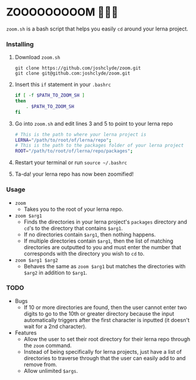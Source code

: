 # ZOOOOOOOOOM  🚀🚀🚀
`zoom.sh` is a bash script that helps you easily `cd` around your lerna project.

### Installing
1. Download `zoom.sh`

    ```git
    git clone https://github.com/joshclyde/zoom.git
    git clone git@github.com:joshclyde/zoom.git
    ```
2. Insert this `if` statement in your `.bashrc`

    ```bash
    if [ -f $PATH_TO_ZOOM_SH ]
    then
        . $PATH_TO_ZOOM_SH
    fi
    ```
3. Go into `zoom.sh` and edit lines 3 and 5 to point to your lerna repo

    ```bash
    # This is the path to where your lerna project is
    LERNA="/path/to/root/of/lerna/repo";
    # This is the path to the packages folder of your lerna project
    ROOT="/path/to/root/of/lerna/repo/packages";
    ```
4. Restart your terminal or run `source ~/.bashrc`
5. Ta-da! your lerna repo has now been zoomified!

### Usage
- `zoom`
  - Takes you to the root of your lerna repo.
- `zoom $arg1`
  - Finds the directories in your lerna project's `packages` directory and `cd`'s to the directory that contains `$arg1`.
  - If no directories contain `$arg1`, then nothing happens.
  - If multiple directories contain `$arg1`, then the list of matching directories are outputted to you and must enter the number that corresponds with the directory you wish to `cd` to.
- `zoom $arg1 $arg2`
  - Behaves the same as `zoom $arg1` but matches the directories with `$arg2` in addition to `$arg1`.

### TODO
- Bugs
  - If 10 or more directories are found, then the user cannot enter two digits to go to the 10th or greater directory because the input automatically triggers after the first character is inputted (it doesn't wait for a 2nd character).
- Features
  - Allow the user to set their root directory for their lerna repo through the `zoom` command.
  - Instead of being specifically for lerna projects, just have a list of directories to traverse through that the user can easily add to and remove from.
  - Allow unlimited `$args`.
